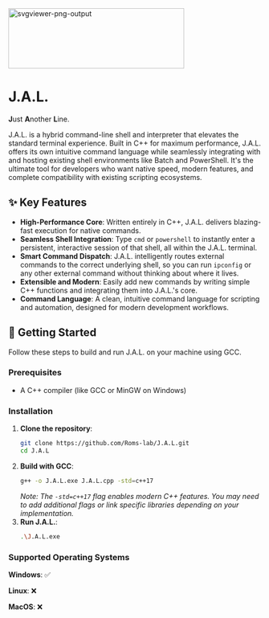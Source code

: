 <img width="350" height="120" alt="svgviewer-png-output" src="https://github.com/user-attachments/assets/4cec72a3-d671-4e23-8457-f1dd6490f6cf" />

# J.A.L.

**J**ust **A**nother **L**ine.

J.A.L. is a hybrid command-line shell and interpreter that elevates the standard terminal experience. Built in C++ for maximum performance, J.A.L. offers its own intuitive command language while seamlessly integrating with and hosting existing shell environments like Batch and PowerShell. It's the ultimate tool for developers who want native speed, modern features, and complete compatibility with existing scripting ecosystems.

## ✨ Key Features

-   **High-Performance Core**: Written entirely in C++, J.A.L. delivers blazing-fast execution for native commands.
-   **Seamless Shell Integration**: Type `cmd` or `powershell` to instantly enter a persistent, interactive session of that shell, all within the J.A.L. terminal.
-   **Smart Command Dispatch**: J.A.L. intelligently routes external commands to the correct underlying shell, so you can run `ipconfig` or any other external command without thinking about where it lives.
-   **Extensible and Modern**: Easily add new commands by writing simple C++ functions and integrating them into J.A.L.'s core.
-   **Command Language**: A clean, intuitive command language for scripting and automation, designed for modern development workflows.

## 🚀 Getting Started

Follow these steps to build and run J.A.L. on your machine using GCC.

### Prerequisites

-   A C++ compiler (like GCC or MinGW on Windows)

### Installation

1.  **Clone the repository**:
    ```sh
    git clone https://github.com/Roms-lab/J.A.L.git
    cd J.A.L
    ```
2.  **Build with GCC**:
    ```sh
    g++ -o J.A.L.exe J.A.L.cpp -std=c++17
    ```
    *Note: The `-std=c++17` flag enables modern C++ features. You may need to add additional flags or link specific libraries depending on your implementation.*
3.  **Run J.A.L.**:
    ```sh
    .\J.A.L.exe
    ```
### Supported Operating Systems

**Windows**: ✅

**Linux**: ❌

**MacOS**: ❌
